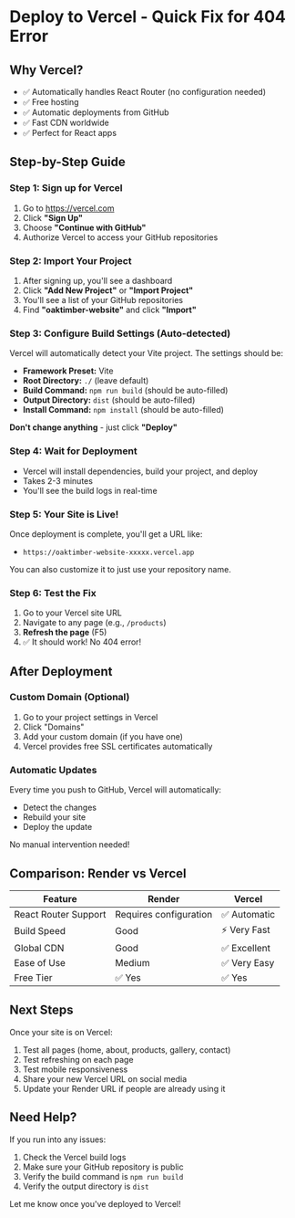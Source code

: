 # Deploy to Vercel - Quick Fix for 404 Error

## Why Vercel?
- ✅ Automatically handles React Router (no configuration needed)
- ✅ Free hosting
- ✅ Automatic deployments from GitHub
- ✅ Fast CDN worldwide
- ✅ Perfect for React apps

## Step-by-Step Guide

### Step 1: Sign up for Vercel
1. Go to https://vercel.com
2. Click **"Sign Up"**
3. Choose **"Continue with GitHub"**
4. Authorize Vercel to access your GitHub repositories

### Step 2: Import Your Project
1. After signing up, you'll see a dashboard
2. Click **"Add New Project"** or **"Import Project"**
3. You'll see a list of your GitHub repositories
4. Find **"oaktimber-website"** and click **"Import"**

### Step 3: Configure Build Settings (Auto-detected)
Vercel will automatically detect your Vite project. The settings should be:
- **Framework Preset:** Vite
- **Root Directory:** `./` (leave default)
- **Build Command:** `npm run build` (should be auto-filled)
- **Output Directory:** `dist` (should be auto-filled)
- **Install Command:** `npm install` (should be auto-filled)

**Don't change anything** - just click **"Deploy"**

### Step 4: Wait for Deployment
- Vercel will install dependencies, build your project, and deploy
- Takes 2-3 minutes
- You'll see the build logs in real-time

### Step 5: Your Site is Live!
Once deployment is complete, you'll get a URL like:
- `https://oaktimber-website-xxxxx.vercel.app`

You can also customize it to just use your repository name.

### Step 6: Test the Fix
1. Go to your Vercel site URL
2. Navigate to any page (e.g., `/products`)
3. **Refresh the page** (F5)
4. ✅ It should work! No 404 error!

## After Deployment

### Custom Domain (Optional)
1. Go to your project settings in Vercel
2. Click "Domains"
3. Add your custom domain (if you have one)
4. Vercel provides free SSL certificates automatically

### Automatic Updates
Every time you push to GitHub, Vercel will automatically:
- Detect the changes
- Rebuild your site
- Deploy the update

No manual intervention needed!

## Comparison: Render vs Vercel

| Feature | Render | Vercel |
|---------|--------|--------|
| React Router Support | Requires configuration | ✅ Automatic |
| Build Speed | Good | ⚡ Very Fast |
| Global CDN | Good | ✅ Excellent |
| Ease of Use | Medium | ✅ Very Easy |
| Free Tier | ✅ Yes | ✅ Yes |

## Next Steps

Once your site is on Vercel:
1. Test all pages (home, about, products, gallery, contact)
2. Test refreshing on each page
3. Test mobile responsiveness
4. Share your new Vercel URL on social media
5. Update your Render URL if people are already using it

## Need Help?

If you run into any issues:
1. Check the Vercel build logs
2. Make sure your GitHub repository is public
3. Verify the build command is `npm run build`
4. Verify the output directory is `dist`

Let me know once you've deployed to Vercel!
